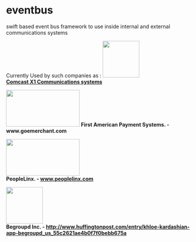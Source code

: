 # eventbus
swift based event bus framework to use inside internal and external communications systems

Currently Used by such companies as :
<a href="http://www.xfinity.com/x1a">
<img src="https://cnet4.cbsistatic.com/hub/i/r/2013/10/10/31a1c58d-6ddf-11e3-913e-14feb5ca9861/resize/620x/49bccf1482ee648eb8e97f5257e31bd4/X1_logo.png" width="100" height="100"><br />
<b>Comcast X1 Communications systems</b></a>

<img src="http://www.goemerchant.com/images/goe-logo-shadow.png" width="200" height="100">
<b>First American Payment Systems. - www.goemerchant.com </b>

<img src="http://peoplelinx.com/assets/img/header/peoplelinx_logo.png" width="200" height="100"> <br />
<b>PeopleLinx. - www.peoplelinx.com</b>

<img src="https://pbs.twimg.com/profile_images/615619857300783108/yaMclnKa_400x400.png" width="100" height="100"><br />
<b>Begroupd Inc. - http://www.huffingtonpost.com/entry/khloe-kardashian-app-begroupd_us_55c2621ae4b0f7f0bebb675a</b>
